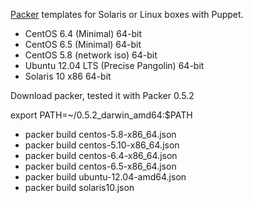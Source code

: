 [Packer](http://packer.io) templates for Solaris or Linux boxes with Puppet.

* CentOS 6.4 (Minimal) 64-bit
* CentOS 6.5 (Minimal) 64-bit
* CentOS 5.8 (network iso) 64-bit
* Ubuntu 12.04 LTS (Precise Pangolin) 64-bit
* Solaris 10 x86 64-bit


Download packer, tested it with Packer 0.5.2

export PATH=~/0.5.2_darwin_amd64:$PATH

* packer build centos-5.8-x86_64.json
* packer build centos-5.10-x86_64.json
* packer build centos-6.4-x86_64.json
* packer build centos-6.5-x86_64.json
* packer build ubuntu-12.04-amd64.json
* packer build solaris10.json